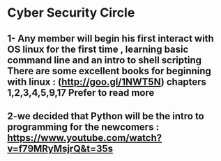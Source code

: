 # Cyber Security Circle
## 1- Any member will begin his first interact with OS linux for the first time , learning basic command line and an intro to shell scripting There are some excellent books for beginning with linux : (http://goo.gl/1NWT5N) chapters 1,2,3,4,5,9,17 Prefer to read more

## 2-we decided that Python will be the intro to programming for the newcomers : https://www.youtube.com/watch?v=f79MRyMsjrQ&t=35s

